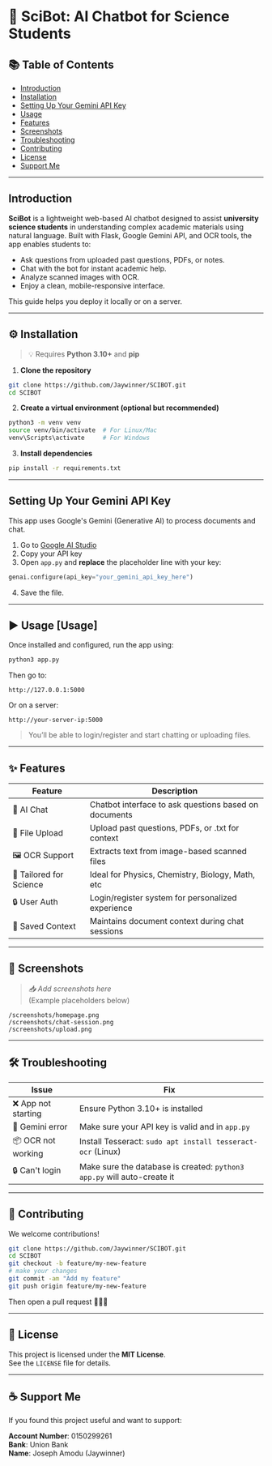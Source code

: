 # 🧠 SciBot: AI Chatbot for Science Students

## 📚 Table of Contents
- [Introduction](#introduction)  
- [Installation](#installation)  
- [Setting Up Your Gemini API Key](#setting-up-your-gemini-api-key)  
- [Usage](#usage)  
- [Features](#features)  
- [Screenshots](#screenshots)  
- [Troubleshooting](#troubleshooting)  
- [Contributing](#contributing)  
- [License](#license)  
- [Support Me](#support-me)

---

## Introduction

**SciBot** is a lightweight web-based AI chatbot designed to assist **university science students** in understanding complex academic materials using natural language. Built with Flask, Google Gemini API, and OCR tools, the app enables students to:
- Ask questions from uploaded past questions, PDFs, or notes.
- Chat with the bot for instant academic help.
- Analyze scanned images with OCR.
- Enjoy a clean, mobile-responsive interface.

This guide helps you deploy it locally or on a server.

---

## ⚙️ Installation

> 💡 Requires **Python 3.10+** and **pip**

1. **Clone the repository**  
```bash
git clone https://github.com/Jaywinner/SCIBOT.git
cd SCIBOT
```

2. **Create a virtual environment (optional but recommended)**  
```bash
python3 -m venv venv
source venv/bin/activate  # For Linux/Mac
venv\Scripts\activate     # For Windows
```

3. **Install dependencies**  
```bash
pip install -r requirements.txt
```

---

## Setting Up Your Gemini API Key

This app uses Google's Gemini (Generative AI) to process documents and chat.

1. Go to [Google AI Studio](https://makersuite.google.com/app/apikey)  
2. Copy your API key  
3. Open `app.py` and **replace** the placeholder line with your key:

```python
genai.configure(api_key="your_gemini_api_key_here")
```

4. Save the file.

---

## ▶️ Usage [Usage]

Once installed and configured, run the app using:

```bash
python3 app.py
```

Then go to:

```
http://127.0.0.1:5000
```

Or on a server:

```
http://your-server-ip:5000
```

> You’ll be able to login/register and start chatting or uploading files.

---

## ✨ Features

| Feature | Description |
|--------|-------------|
| 🧠 AI Chat | Chatbot interface to ask questions based on documents |
| 📄 File Upload | Upload past questions, PDFs, or .txt for context |
| 🖼️ OCR Support | Extracts text from image-based scanned files |
| 🧬 Tailored for Science | Ideal for Physics, Chemistry, Biology, Math, etc |
| 🔒 User Auth | Login/register system for personalized experience |
| 💬 Saved Context | Maintains document context during chat sessions |

---

## 📸 Screenshots

> _📥 Add screenshots here_  
(Example placeholders below)

```
/screenshots/homepage.png  
/screenshots/chat-session.png  
/screenshots/upload.png
```

---

## 🛠️ Troubleshooting

| Issue | Fix |
|-------|-----|
| ❌ App not starting | Ensure Python 3.10+ is installed |
| 🔑 Gemini error | Make sure your API key is valid and in `app.py` |
| 📦 OCR not working | Install Tesseract: `sudo apt install tesseract-ocr` (Linux) |
| 🔒 Can't login | Make sure the database is created: `python3 app.py` will auto-create it |

---

## 🤝 Contributing

We welcome contributions!

```bash
git clone https://github.com/Jaywinner/SCIBOT.git
cd SCIBOT
git checkout -b feature/my-new-feature
# make your changes
git commit -am "Add my feature"
git push origin feature/my-new-feature
```

Then open a pull request 👨🏽‍💻

---

## 📄 License

This project is licensed under the **MIT License**.  
See the `LICENSE` file for details.

---

## ☕ Support Me

If you found this project useful and want to support:

**Account Number**: 0150299261  
**Bank**: Union Bank  
**Name**: Joseph Amodu (Jaywinner)
